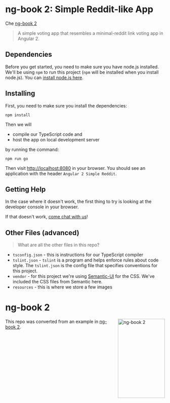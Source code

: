 # ng-book 2: Simple Reddit-like App

Che
<a href="">[ng-book 2]</a>

> A simple voting app that resembles a minimal-reddit link voting app in
> Angular 2.

## Dependencies

Before you get started, you need to make sure you have node.js
installed. We'll be using `npm` to run this project (`npm` will be
installed when you install node.js). You can [install node.js
here](https://nodejs.org/en/).

## Installing

First, you need to make sure you install the dependencies:

```
npm install
```

Then we will

- compile our TypeScript code and
- host the app on local development server

by running the command:

```
npm run go
```

Then visit [http://localhost:8080](http://localhost:8080) in your
browser. You should see an application with the header `Angular 2 Simple
Reddit`.

## Getting Help

In the case where it doesn't work, the first thing to try is looking at
the developer console in your browser.

If that doesn't work, [come chat with
us](https://gitter.im/ng-book/ng-book)!

## Other Files (advanced)

> What are all the other files in this repo?

- `tsconfig.json` - this is instructions for our TypeScript compiler
- `tslint.json` - `tslint` is a program and helps enforce rules about
  code style. The `tslint.json` is the config file that specifies
  conventions for this project.
- `vendor` - for this project we're using
  [Semantic-UI](http://semantic-ui.com/) for the CSS. We've included the
  CSS files from Semantic here.
- `resources` - this is where we store a few images




# ng-book 2

<a href="https://ng-book.com/2">
<img align="right" src="https://raw.githubusercontent.com/ng-book/angular2-rxjs-chat/master/app/images/readme/ng-book-2-as-book-cover-pigment.png" alt="ng-book 2" width="148" height="250" />
</a>

This repo was converted from an example in [ng-book 2][].

<div style="clear:both"></div>

[ng-book 2]: https://ng-book.com/2
